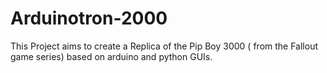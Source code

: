 # Arduinotron-2000
This Project aims to create a Replica of the Pip Boy 3000 ( from the Fallout game series) based on arduino and python GUIs.
